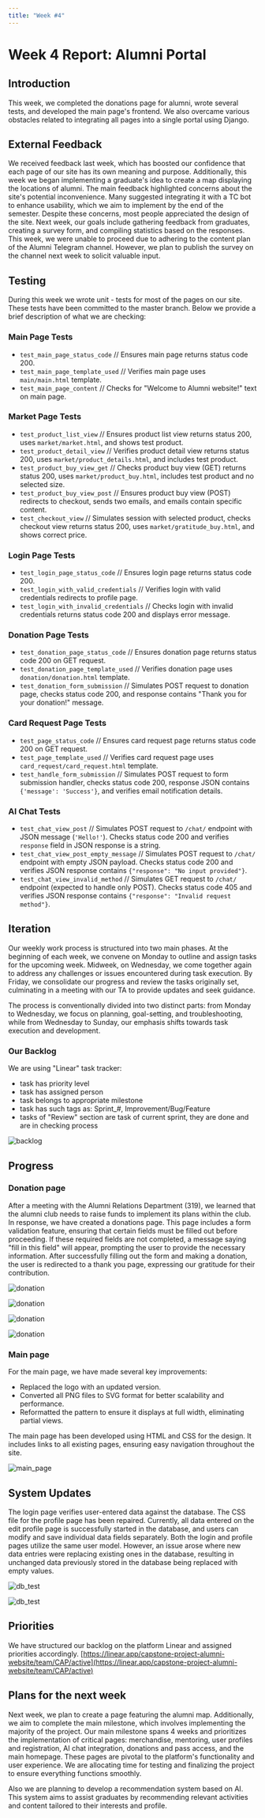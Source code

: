 ```yaml
---
title: "Week #4"
---
```


# Week 4 Report: Alumni Portal

## Introduction
This week, we completed the donations page for alumni, wrote several tests, and developed the main page's frontend. We also overcame various obstacles related to integrating all pages into a single portal using Django.

## External Feedback
We received feedback last week, which has boosted our confidence that each page of our site has its own meaning and purpose. Additionally, this week we began implementing a graduate's idea to create a map displaying the locations of alumni. The main feedback highlighted concerns about the site's potential inconvenience. Many suggested integrating it with a TC bot to enhance usability, which we aim to implement by the end of the semester. Despite these concerns, most people appreciated the design of the site. Next week, our goals include gathering feedback from graduates, creating a survey form, and compiling statistics based on the responses. This week, we were unable to proceed due to adhering to the content plan of the Alumni Telegram channel. However, we plan to publish the survey on the channel next week to solicit valuable input.

## Testing

During this week we wrote unit - tests for most of the pages on our site. These tests have been committed to the master branch. Below we provide a brief description of what we are checking:

### Main Page Tests

- `test_main_page_status_code` // Ensures main page returns status code 200.
- `test_main_page_template_used` // Verifies main page uses `main/main.html` template.
- `test_main_page_content` // Checks for "Welcome to Alumni website!" text on main page.

### Market Page Tests

- `test_product_list_view` // Ensures product list view returns status 200, uses `market/market.html`, and shows test product.
- `test_product_detail_view` // Verifies product detail view returns status 200, uses `market/product_details.html`, and includes test product.
- `test_product_buy_view_get` // Checks product buy view (GET) returns status 200, uses `market/product_buy.html`, includes test product and no selected size.
- `test_product_buy_view_post` // Ensures product buy view (POST) redirects to checkout, sends two emails, and emails contain specific content.
- `test_checkout_view` // Simulates session with selected product, checks checkout view returns status 200, uses `market/gratitude_buy.html`, and shows correct price.

### Login Page Tests

- `test_login_page_status_code` // Ensures login page returns status code 200.
- `test_login_with_valid_credentials` // Verifies login with valid credentials redirects to profile page.
- `test_login_with_invalid_credentials` // Checks login with invalid credentials returns status code 200 and displays error message.

### Donation Page Tests

- `test_donation_page_status_code` // Ensures donation page returns status code 200 on GET request.
- `test_donation_page_template_used` // Verifies donation page uses `donation/donation.html` template.
- `test_donation_form_submission` // Simulates POST request to donation page, checks status code 200, and response contains "Thank you for your donation!" message.

### Card Request Page Tests

- `test_page_status_code` // Ensures card request page returns status code 200 on GET request.
- `test_page_template_used` // Verifies card request page uses `card_request/card_request.html` template.
- `test_handle_form_submission` // Simulates POST request to form submission handler, checks status code 200, response JSON contains `{'message': 'Success'}`, and verifies email notification details.

### AI Chat Tests

- `test_chat_view_post` // Simulates POST request to `/chat/` endpoint with JSON message (`'Hello!'`). Checks status code 200 and verifies `response` field in JSON response is a string.
- `test_chat_view_post_empty_message` // Simulates POST request to `/chat/` endpoint with empty JSON payload. Checks status code 200 and verifies JSON response contains `{"response": "No input provided"}`.
- `test_chat_view_invalid_method` // Simulates GET request to `/chat/` endpoint (expected to handle only POST). Checks status code 405 and verifies JSON response contains `{"response": "Invalid request method"}`.


## Iteration

Our weekly work process is structured into two main phases. At the beginning of each week, we convene on Monday to outline and assign tasks for the upcoming week. Midweek, on Wednesday, we come together again to address any challenges or issues encountered during task execution. By Friday, we consolidate our progress and review the tasks originally set, culminating in a meeting with our TA to provide updates and seek guidance.

The process is conventionally divided into two distinct parts: from Monday to Wednesday, we focus on planning, goal-setting, and troubleshooting, while from Wednesday to Sunday, our emphasis shifts towards task execution and development.

### Our Backlog
 We are using "Linear" task tracker:
 - task has priority level
 - task has assigned person
 - task belongs to appropriate milestone
 - task has such tags as: Sprint_#, Improvement/Bug/Feature
 - tasks of "Review" section are task of current sprint, they are done and are in checking process

![backlog](/2024/Alumni/backlog.png)


## Progress
### Donation page
After a meeting with the Alumni Relations Department (319), we learned that the alumni club needs to raise funds to implement its plans within the club. In response, we have created a donations page. This page includes a form validation feature, ensuring that certain fields must be filled out before proceeding. If these required fields are not completed, a message saying "fill in this field" will appear, prompting the user to provide the necessary information. After successfully filling out the form and making a donation, the user is redirected to a thank you page, expressing our gratitude for their contribution.

![donation](/2024/Alumni/donation_1.jpeg)

![donation](/2024/Alumni/donation_2.jpeg)

![donation](/2024/Alumni/donation_3.jpeg)

![donation](/2024/Alumni/donation_4.jpeg)

### Main page
For the main page, we have made several key improvements:
- Replaced the logo with an updated version.
- Converted all PNG files to SVG format for better scalability and performance.
- Reformatted the pattern to ensure it displays at full width, eliminating partial views.

The main page has been developed using HTML and CSS for the design. It includes links to all existing pages, ensuring easy navigation throughout the site.

![main_page](/2024/Alumni/main_page.jpeg)

## System Updates
The login page verifies user-entered data against the database. The CSS file for the profile page has been repaired. Currently, all data entered on the edit profile page is successfully started in the database, and users can modify and save individual data fields separately. Both the login and profile pages utilize the same user model. However, an issue arose where new data entries were replacing existing ones in the database, resulting in unchanged data previously stored in the database being replaced with empty values.

![db_test](/2024/Alumni/db1_test.jpeg)

![db_test](/2024/Alumni/db2_test.jpeg)




## Priorities
We have structured our backlog on the platform Linear and assigned priorities accordingly.
[https://linear.app/capstone-project-alumni-website/team/CAP/active](https://linear.app/capstone-project-alumni-website/team/CAP/active)

## Plans for the next week
Next week, we plan to create a page featuring the alumni map. Additionally, we aim to complete the main milestone, which involves implementing the majority of the project. Our main milestone spans 4 weeks and prioritizes the implementation of critical pages: merchandise, mentoring, user profiles and registration, AI chat integration, donations and pass access, and the main homepage. These pages are pivotal to the platform's functionality and user experience. We are allocating time for testing and finalizing the project to ensure everything functions smoothly. 

Also we are planning to develop a recommendation system based on AI. This system aims to assist graduates by recommending relevant activities and content tailored to their interests and profile.
